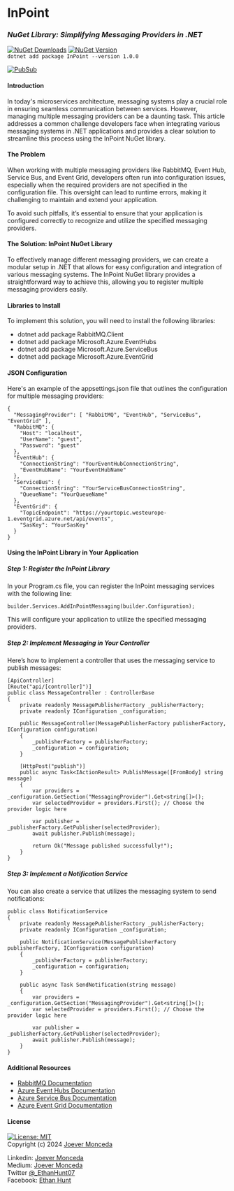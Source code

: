 # InPoint 
### _NuGet Library: Simplifying Messaging Providers in .NET_
[![NuGet Downloads](https://img.shields.io/nuget/dt/InPoint.svg)](https://github.com/Ethan0007/InPoint)
[![NuGet Version](https://img.shields.io/nuget/v/InPoint.svg)](https://github.com/Ethan0007/InPoint)    
```dotnet add package InPoint --version 1.0.0```    

[![PubSub](https://github.com/Ethan0007/InPoint/blob/main/publish-subscribe.png?raw=true)](https://github.com/Ethan0007/InPoint/blob/main/publish-subscribe.png)

#### Introduction
In today's microservices architecture, messaging systems play a crucial role in ensuring seamless communication between services. However, managing multiple messaging providers can be a daunting task. This article addresses a common challenge developers face when integrating various messaging systems in .NET applications and provides a clear solution to streamline this process using the InPoint NuGet library.

#### The Problem
When working with multiple messaging providers like RabbitMQ, Event Hub, Service Bus, and Event Grid, developers often run into configuration issues, especially when the required providers are not specified in the configuration file. This oversight can lead to runtime errors, making it challenging to maintain and extend your application.

To avoid such pitfalls, it’s essential to ensure that your application is configured correctly to recognize and utilize the specified messaging providers.

#### The Solution: InPoint NuGet Library
To effectively manage different messaging providers, we can create a modular setup in .NET that allows for easy configuration and integration of various messaging systems. The InPoint NuGet library provides a straightforward way to achieve this, allowing you to register multiple messaging providers easily.

#### Libraries to Install
To implement this solution, you will need to install the following libraries:
- dotnet add package RabbitMQ.Client
- dotnet add package Microsoft.Azure.EventHubs
- dotnet add package Microsoft.Azure.ServiceBus
- dotnet add package Microsoft.Azure.EventGrid

#### JSON Configuration
Here's an example of the appsettings.json file that outlines the configuration for multiple messaging providers:
```
{
  "MessagingProvider": [ "RabbitMQ", "EventHub", "ServiceBus", "EventGrid" ],
  "RabbitMQ": {
    "Host": "localhost",
    "UserName": "guest",
    "Password": "guest"
  },
  "EventHub": {
    "ConnectionString": "YourEventHubConnectionString",
    "EventHubName": "YourEventHubName"
  },
  "ServiceBus": {
    "ConnectionString": "YourServiceBusConnectionString",
    "QueueName": "YourQueueName"
  },
  "EventGrid": {
    "TopicEndpoint": "https://yourtopic.westeurope-1.eventgrid.azure.net/api/events",
    "SasKey": "YourSasKey"
  }
}
```


#### Using the InPoint Library in Your Application
##### Step 1: Register the InPoint Library
In your Program.cs file, you can register the InPoint messaging services with the following line:
```
builder.Services.AddInPointMessaging(builder.Configuration);
```
This will configure your application to utilize the specified messaging providers.
##### Step 2: Implement Messaging in Your Controller
Here’s how to implement a controller that uses the messaging service to publish messages:

```
[ApiController]
[Route("api/[controller]")]
public class MessageController : ControllerBase
{
    private readonly MessagePublisherFactory _publisherFactory;
    private readonly IConfiguration _configuration;

    public MessageController(MessagePublisherFactory publisherFactory, IConfiguration configuration)
    {
        _publisherFactory = publisherFactory;
        _configuration = configuration;
    }

    [HttpPost("publish")]
    public async Task<IActionResult> PublishMessage([FromBody] string message)
    {
        var providers = _configuration.GetSection("MessagingProvider").Get<string[]>();
        var selectedProvider = providers.First(); // Choose the provider logic here

        var publisher = _publisherFactory.GetPublisher(selectedProvider);
        await publisher.Publish(message);

        return Ok("Message published successfully!");
    }
}
```
##### Step 3: Implement a Notification Service
You can also create a service that utilizes the messaging system to send notifications:
```
public class NotificationService
{
    private readonly MessagePublisherFactory _publisherFactory;
    private readonly IConfiguration _configuration;

    public NotificationService(MessagePublisherFactory publisherFactory, IConfiguration configuration)
    {
        _publisherFactory = publisherFactory;
        _configuration = configuration;
    }

    public async Task SendNotification(string message)
    {
        var providers = _configuration.GetSection("MessagingProvider").Get<string[]>();
        var selectedProvider = providers.First(); // Choose the provider logic here

        var publisher = _publisherFactory.GetPublisher(selectedProvider);
        await publisher.Publish(message);
    }
}
```

#### Additional Resources
- [RabbitMQ Documentation](https://www.rabbitmq.com/) 
- [Azure Event Hubs Documentation](https://azure.microsoft.com/en-us/products/event-hubs)
- [Azure Service Bus Documentation](https://azure.microsoft.com/en-us/products/service-bus/?ef_id=_k_Cj0KCQjwsc24BhDPARIsAFXqAB3E5BjZWmnkqTID22quT_mEgNOILfymHDd0CKXqV9seMModR1JyOvQaAkvSEALw_wcB_k_&OCID=AIDcmm76som1hh_SEM__k_Cj0KCQjwsc24BhDPARIsAFXqAB3E5BjZWmnkqTID22quT_mEgNOILfymHDd0CKXqV9seMModR1JyOvQaAkvSEALw_wcB_k_&gad_source=1&gclid=Cj0KCQjwsc24BhDPARIsAFXqAB3E5BjZWmnkqTID22quT_mEgNOILfymHDd0CKXqV9seMModR1JyOvQaAkvSEALw_wcB)
- [Azure Event Grid Documentation](https://learn.microsoft.com/en-us/azure/event-grid/overview)

#### License 
  [![License: MIT](https://img.shields.io/badge/License-MIT-yellow.svg)](https://opensource.org/licenses/MIT)  
  Copyright (c) 2024 [Joever Monceda](https://github.com/Ethan0007)

Linkedin: [Joever Monceda](https://www.linkedin.com/in/joever-monceda-55242779/)  
  Medium: [Joever Monceda](https://medium.com/@joever.monceda/new-net-core-vuejs-vuex-router-webpack-starter-kit-e94b6fdb7481)  
  Twitter [@_EthanHunt07](https://twitter.com/_EthanHunt07)  
  Facebook: [Ethan Hunt](https://www.facebook.com/nethan.hound.3/)
